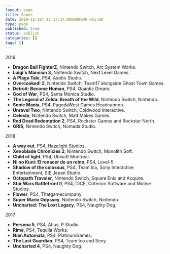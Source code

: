 ```yaml
---
layout: page
title: Games
date: 2019-12-107 17:17:37.000000000 +01:00
type: page
published: true
status: publish
categories: []
tags: []
---
```


2019

*   **Dragon Ball FighterZ**, Nintendo Switch, Arc System Works.
*   **Luigi's Mansion 3**, Nintendo Switch, Next Level Games.
*   **A Plage Tale**, PS4, Asobo Studio.
*   **Overcooked! 2**, Nintendo Switch, Team17 alongside Ghost Town Games.
*   **Detroit: Become Human**, PS4, Quantic Dream.
*   **God of War**, PS4, Santa Monica Studio.
*   **The Legend of Zelda: Breath of the Wild**, Nintendo Switch, Nintendo.
*   **Sonic Mania**, PS4, PagodaWest Games Headcannon.
*   **Unravel Two**, Nintendo Switch, Coldwood Interactive.
*   **Celeste**, Nintendo Switch, Matt Makes Games.
*   **Red Dead Redemption 2**, PS4, Rockstar Games and Rockstar North.
*   **GRIS**, Nintendo Switch, Nomada Studio.

2018

*   **A way out**, PS4, Hazelight Studios.
*   **Xenoblade Chronicles 2**, Nintendo Switch, Monolith Soft.
*   **Child of light**, PS4, Ubisoft Montreal.
*   **Ni no Kuni: El renacer de un reino**, PS4, Level-5.
*   **Shadow of the colossus**, PS4, Team Ico, Sony Interactive Entertainment, SIE Japan Studio.
*   **Octopath Traveler**, Nintendo Switch, Square Enix and Acquire.
*   **Star Wars Battlefront II**, PS4, DICE, Criterion Software and Motive Studios.
*   **Flower**, PS4, Thatgamecompany.
*   **Super Mario Odyssey**, Nintendo Switch, Nintendo.
*   **Uncharted: The Lost Legacy**, PS4, Naughty Dog.

2017

*   **Persona 5**, PS4, Atlus, P Studio.
*   **Rime**, PS4, Tequila Works.
*   **Nier:Automata**, PS4, PlatinumGames.
*   **The Last Guardian**, PS4, Team Ico and Sony.
*   **Uncharted 4**, PS4, Naughty Dog.